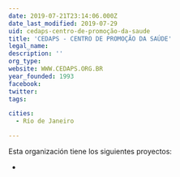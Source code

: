 ```yaml
---
date: 2019-07-21T23:14:06.000Z
date_last_modified: 2019-07-29
uid: cedaps-centro-de-promoção-da-saude
title: 'CEDAPS - CENTRO DE PROMOÇÃO DA SAÚDE'
legal_name: 
description: ''
org_type: 
website: WWW.CEDAPS.ORG.BR
year_founded: 1993
facebook: 
twitter: 
tags:

cities: 
  - Río de Janeiro

---
```


Esta organización tiene los siguientes proyectos:

- [](/proyectos/mapa-falante-tecnologia-civica-para-monitoramento-participativo-de-informacões-sobre-servicos-dados-e-vivencias)
